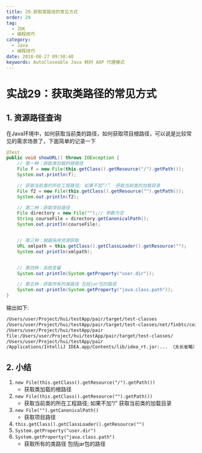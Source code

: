 ```yaml
---
title: 29.获取类路径的常见方式
order: 29
tag:
  - JDK
  - 编程技巧
category:
  - Java
  - 编程技巧
date: 2018-08-27 09:58:40
keywords: AutoCloseable Java 耗时 AOP 代理模式
---
```


# 实战29：获取类路径的常见方式

## 1. 资源路径查询

在Java环境中，如何获取当前类的路径，如何获取项目根路径，可以说是比较常见的需求场景了，下面简单的记录一下

<!-- more -->

```java
@Test
public void showURL() throws IOException {
    // 第一种：获取类加载的根路径
    File f = new File(this.getClass().getResource("/").getPath());
    System.out.println(f);

    // 获取当前类的所在工程路径; 如果不加“/”  获取当前类的加载目录
    File f2 = new File(this.getClass().getResource("").getPath());
    System.out.println(f2);

    // 第二种：获取项目路径
    File directory = new File("");// 参数为空
    String courseFile = directory.getCanonicalPath();
    System.out.println(courseFile);


    // 第三种：根据系统资源获取
    URL xmlpath = this.getClass().getClassLoader().getResource("");
    System.out.println(xmlpath);


    // 第四种：系统变量
    System.out.println(System.getProperty("user.dir"));

    // 第五种：获取所有的类路径 包括jar包的路径
    System.out.println(System.getProperty("java.class.path"));
}
```

输出如下:

```sh
/Users/user/Project/hui/testApp/pair/target/test-classes
/Users/user/Project/hui/testApp/pair/target/test-classes/net/finbtc/coin/test
/Users/user/Project/hui/testApp/pair
file:/Users/user/Project/hui/testApp/pair/target/test-classes/
/Users/user/Project/hui/testApp/pair
/Applications/IntelliJ IDEA.app/Contents/lib/idea_rt.jar:... （太长省略）
```

## 2. 小结

1. `new File(this.getClass().getResource("/").getPath())`
    - 获取类加载的根路径
2. `new File(this.getClass().getResource("").getPath())`
    - 获取当前类的所在工程路径; 如果不加“/”  获取当前类的加载目录
3. `new File("").getCanonicalPath()`
    - 获取项目路径
4. `this.getClass().getClassLoader().getResource("")`
5. `System.getProperty("user.dir")`
6. `System.getProperty("java.class.path")`
    - 获取所有的类路径 包括jar包的路径

